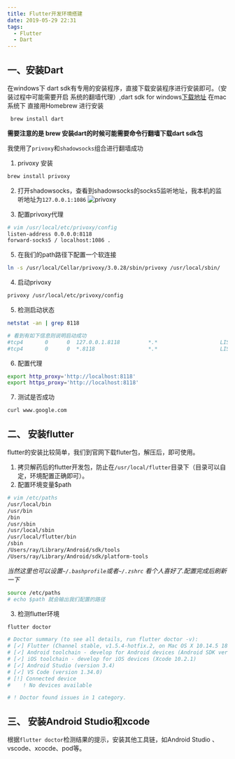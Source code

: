 ```yaml
---
title: Flutter开发环境搭建
date: 2019-05-29 22:31
tags:
  - Flutter
  - Dart
---
```


## 一、安装Dart

在windows下 dart sdk有专用的安装程序，直接下载安装程序进行安装即可。（安装过程中可能需要开启
系统的翻墙代理）,dart sdk for windows[下载地址](http://www.gekorm.com/dart-windows)
在mac系统下 直接用Homebrew 进行安装

```bash
 brew install dart
```

**需要注意的是 brew 安装dart的时候可能需要命令行翻墙下载dart sdk包**

我使用了`privoxy`和`shadowsocks`组合进行翻墙成功

1. privoxy 安装

```bash
brew install privoxy
```

2. 打开shadowsocks，查看到shadowsocks的socks5监听地址，我本机的监听地址为`127.0.0.1:1086`
![privoxy](/assets/images/2019-05-29/1.jpg)

3. 配置privoxy代理

```bash
# vim /usr/local/etc/privoxy/config
listen-address 0.0.0.0:8118
forward-socks5 / localhost:1086 .
```
5. 在我们的path路径下配置一个软连接

```bash
ln -s /usr/local/Cellar/privoxy/3.0.28/sbin/privoxy /usr/local/sbin/
```

4. 启动privoxy

```bash
privoxy /usr/local/etc/privoxy/config
```
5. 检测启动状态

```bash
netstat -an | grep 8118

# 看到有如下信息则说明启动成功
#tcp4       0      0  127.0.0.1.8118         *.*                    LISTEN
#tcp4       0      0  *.8118                 *.*                    LISTEN

```
6. 配置代理

```bash
export http_proxy='http://localhost:8118'
export https_proxy='http://localhost:8118'
```
7. 测试是否成功

```bash
curl www.google.com
```
## 二、 安装flutter

flutter的安装比较简单，我们到官网下载fluter包，解压后，即可使用。

1. 拷贝解药后的flutter开发包，防止在`/usr/local/flutter`目录下（目录可以自定，环境配置正确即可）。
2. 配置环境变量$path

```bash
# vim /etc/paths
/usr/local/bin
/usr/bin
/bin
/usr/sbin
/usr/local/sbin
/usr/local/flutter/bin
/sbin
/Users/ray/Library/Android/sdk/tools
/Users/ray/Library/Android/sdk/platform-tools
```
*当然这里也可以设置`~/.bashprofile`或者`~/.zshrc` 看个人喜好了.配置完成后刷新一下*

```bash
source /etc/paths
# echo $path 就会输出我们配置的路径
```
3. 检测flutter环境

```bash
flutter doctor

# Doctor summary (to see all details, run flutter doctor -v):
# [✓] Flutter (Channel stable, v1.5.4-hotfix.2, on Mac OS X 10.14.5 18F132, locale zh-Hans-CN)
# [✓] Android toolchain - develop for Android devices (Android SDK version 28.0.3)
# [✓] iOS toolchain - develop for iOS devices (Xcode 10.2.1)
# [✓] Android Studio (version 3.4)
# [✓] VS Code (version 1.34.0)
# [!] Connected device
#    ! No devices available

# ! Doctor found issues in 1 category.
```

## 三、 安装Android Studio和xcode

根据`flutter doctor`检测结果的提示，安装其他工具链，如Android Studio 、vscode、xcocde、pod等。





